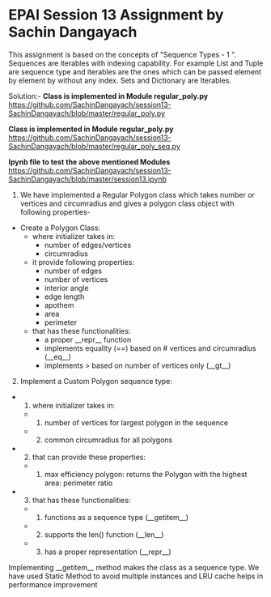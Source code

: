 # EPAI Session 13 Assignment by Sachin Dangayach

This assignment is based on the concepts of "Sequence Types - 1 ". Sequences are iterables with indexing capability. For example List and Tuple are sequence type and iterables are the ones which can be passed element by element by without any index. Sets and Dictionary are Iterables.

Solution:-
**Class is implemented in Module regular_poly.py**
https://github.com/SachinDangayach/session13-SachinDangayach/blob/master/regular_poly.py

**Class is implemented in Module regular_poly.py**
https://github.com/SachinDangayach/session13-SachinDangayach/blob/master/regular_poly_seq.py

**Ipynb file to test the above mentioned Modules**
https://github.com/SachinDangayach/session13-SachinDangayach/blob/master/session13.ipynb


1. We have implemented a Regular Polygon class which takes number or vertices and circumradius and gives a polygon class object with following properties-
- Create a Polygon Class:
    - where initializer takes in:
        - number of edges/vertices
        - circumradius
    - it provide following properties:
        - number of edges
        - number of  vertices
        - interior angle
        - edge length
        - apothem
        - area
        - perimeter
    - that has these functionalities:
        - a proper \_\_repr__ function
        - implements equality (==) based on # vertices and circumradius (\_\_eq__)
        - implements > based on number of vertices only (\_\_gt__)


2. Implement a Custom Polygon sequence type:
  - 1. where initializer takes in:
      - 1. number of vertices for largest polygon in the sequence
      - 2. common circumradius for all polygons
  - 2. that can provide these properties:
      - 1. max efficiency polygon: returns the Polygon with the highest area: perimeter ratio
  - 3. that has these functionalities:
      - 1. functions as a sequence type (\_\_getitem__)
      - 2. supports the len() function (\_\_len__)
      - 3. has a proper representation (\_\_repr__)

Implementing \_\_getitem__ method makes the class as a sequence type. We have used Static Method to avoid multiple instances and LRU cache helps in performance improvement
